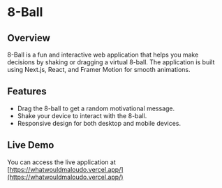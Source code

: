 # 8-Ball

## Overview

8-Ball is a fun and interactive web application that helps you make decisions by shaking or dragging a virtual 8-ball. The application is built using Next.js, React, and Framer Motion for smooth animations.

## Features

- Drag the 8-ball to get a random motivational message.
- Shake your device to interact with the 8-ball.
- Responsive design for both desktop and mobile devices.

## Live Demo

You can access the live application at [https://whatwouldmaloudo.vercel.app/](https://whatwouldmaloudo.vercel.app/)
